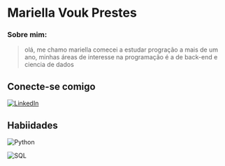 # Mariella Vouk Prestes

### Sobre mim:
> olá, me chamo mariella comecei a estudar progração a mais de um ano, minhas áreas de interesse na programação é a de back-end e ciencia de dados

## Conecte-se comigo
[![LinkedIn](https://img.shields.io/badge/LinkedIn-000?style=for-the-badge&logo=linkedin&logoColor=0E76A8)](https://www.linkedin.com/in/mariella-v-22ba46233/)

## Habiidades
![Python](https://img.shields.io/badge/Python-000?style=for-the-badge&logo=python)

![SQL](https://img.shields.io/badge/SQL-000?style=for-the-badge&logo=sql)
